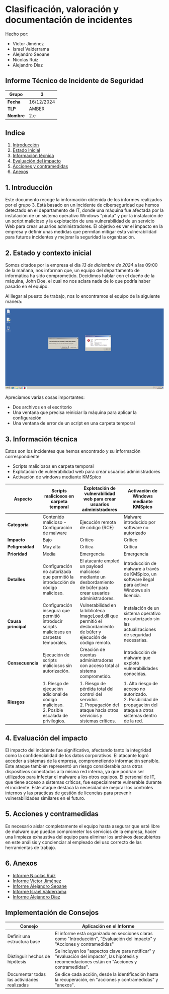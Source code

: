 # Clasificación, valoración y documentación de incidentes

Hecho por:

- Víctor Jiménez
- Israel Valderrama
- Alejandro Seoane
- Nicolas Ruiz
- Alejandro Díaz

## Informe Técnico de Incidente de Seguridad

| **Grupo**  | 3          |
| ---------- | ---------- |
| **Fecha**  | 16/12/2024 |
| **TLP**    | AMBER      |
| **Nombre** | 2.e        |

## Indice

1. [Introducción](#1-introducción)
2. [Estado inicial](#2-estado-y-contexto-inicial)
3. [Información técnica](#3-información-técnica)
4. [Evaluación del impacto](#4-evaluación-del-impacto)
5. [Acciones y contramedidas](#5-acciones-y-contramedidas)
6. [Anexos](#6-anexos)

## **1. Introducción**

Este documento recoge la imformación obtenida de los informes realizados por el grupo 3. Está basado en un incidente de ciberseguridad que hemos detectado en el departamento de IT, donde una máquina fue afectada por la instalación de un sistema operativo Windows "pirata" y por la instalación de un script malicioso y la explotación de una vulnerabilidad de un servicio Web para crear usuarios administradores. El objetivo es ver el impacto en la empresa y definir unas medidas que permitan mitigar esta vulnerabilidad para futuros incidentes y mejorar la seguridad la organización.

## **2. Estado y contexto inicial**

Somos citados por la empresa el día _13 de diciembre de 2024_ a las 09:00 de la mañana, nos informan que, un equipo del departamento de informática ha sido comprometido. Decidimos hablar con el dueño de la máquina, John Doe, el cual no nos aclara nada de lo que podría haber pasado en el equipo.

Al llegar al puesto de trabajo, nos lo encontramos el equipo de la siguiente manera:

![PlaceHolder](image/cap1.png)

Apreciamos varias cosas importantes:

- Dos archivos en el escritorio
- Una ventana que precisa reiniciar la máquina para aplicar la configuración
- Una ventana de error de un script en una carpeta temporal

## **3. Información técnica**

Estos son los incidentes que hemos encontrado y su información correspondiente

- Scripts maliciosos en carpeta temporal
- Explotación de vulnerabilidad web para crear usuarios administradores
- Activación de windows mediante KMSpico

| **Aspecto**         | **Scripts maliciosos en carpeta temporal**                                                   | **Explotación de vulnerabilidad web para crear usuarios administradores**                                                    | **Activación de Windows mediante KMSpico**                                                                             |
| ------------------- | -------------------------------------------------------------------------------------------- | ---------------------------------------------------------------------------------------------------------------------------- | ---------------------------------------------------------------------------------------------------------------------- |
| **Categoría**       | Contenido malicioso - Configuración de malware                                               | Ejecución remota de código (RCE)                                                                                             | Malware introducido por software no autorizado                                                                         |
| **Impacto**         | Bajo                                                                                         | Crítico                                                                                                                      | Crítico                                                                                                                |
| **Peligrosidad**    | Muy alta                                                                                     | Crítica                                                                                                                      | Crítica                                                                                                                |
| **Prioridad**       | Media                                                                                        | Emergencia                                                                                                                   | Emergencia                                                                                                             |
| **Detalles**        | Configuración no autorizada que permitió la introducción de código malicioso.                | El atacante empleó un payload malicioso mediante un desbordamiento de búfer para crear usuarios administradores.             | Introducción de malware a través de KMSpico, un software ilegal para activar Windows sin licencia.                     |
| **Causa principal** | Configuración insegura que permitió introducir scripts maliciosos en carpetas temporales.    | Vulnerabilidad en la biblioteca ImageLoad.dll que permitió el desbordamiento de búfer y ejecución de código remoto.          | Instalación de un sistema operativo no autorizado sin las actualizaciones de seguridad necesarias.                     |
| **Consecuencia**    | Ejecución de scripts maliciosos sin autorización.                                            | Creación de cuentas administradoras con acceso total al sistema comprometido.                                                | Introducción de malware que explotó vulnerabilidades conocidas.                                                        |
| **Riesgos**         | 1. Riesgo de ejecución adicional de código malicioso.<br>2. Posible escalada de privilegios. | 1. Riesgo de pérdida total del control del servidor.<br>2. Propagación del ataque hacia otros servicios y sistemas críticos. | 1. Alto riesgo de acceso no autorizado.<br>2. Posibilidad de propagación del ataque a otros sistemas dentro de la red. |

## **4. Evaluación del impacto**

El impacto del incidente fue significativo, afectando tanto la integridad como la confidencialidad de los datos corporativos. El atacante logró acceder a sistemas de la empresa, comprometiendo información sensible. Este ataque también representó un riesgo considerable para otros dispositivos conectados a la misma red interna, ya que podrían ser utilizados para infectar el malware a los otros equipos. El personal de IT, que tiene acceso a sistemas críticos, fue especialmente vulnerable durante el incidente. Este ataque destaca la necesidad de mejorar los controles internos y las prácticas de gestión de licencias para prevenir vulnerabilidades similares en el futuro.

## **5. Acciones y contramedidas**

Es necesario aislar completamente el equipo hasta asegurar que esté libre de malware que puedan comprometer los servicios de la empresa, hacer una limpieza exhaustiva del equipo para eliminar los archivos descubiertos en este análisis y concienciar al empleado del uso correcto de las herramientas de trabajo.

## **6. Anexos**

- [Informe Nicolás Ruiz](./Informe%20Incidentes%20Nicolas.pdf)
- [Informe Víctor Jiménez](./VictorJimenez.md)
- [Informe Alejandro Seoane](./AlejandroSeoane.md)
- [Informe Israel Valderrama](IsraelValderrama.md)
- [Informe Alejandro Díaz](AlejandroDiaz.md)

## **Implementación de Consejos**

| **Consejo**                                 | **Aplicación en el Informe**                                                                                                                     |
| ------------------------------------------- | ------------------------------------------------------------------------------------------------------------------------------------------------ |
| Definir una estructura base                 | El informe está organizado en secciones claras como "Introducción", "Evaluación del impacto" y "Acciones y contramedidas"                        |
| Distinguir hechos de hipótesis              | Se incluyen los "aspectos clave para notificar" y "evaluación del impacto", las hipótesis y recomendaciones están en "Acciones y contramedidas". |
| Documentar todas las actividades realizadas | Se dice cada acción, desde la identificación hasta la recuperación, en "acciones y contramedidas" y "anexos".                                    |

